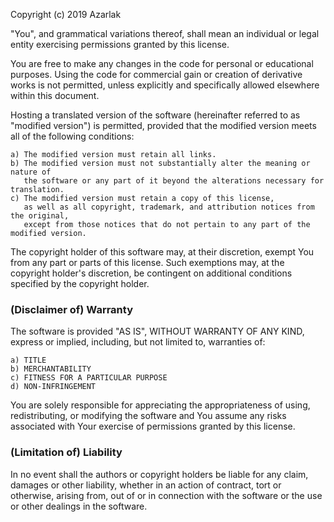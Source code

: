 Copyright (c) 2019 Azarlak

"You", and grammatical variations thereof, shall mean an individual or legal entity exercising permissions granted by this license.

You are free to make any changes in the code for personal or educational purposes. 
Using the code for commercial gain or creation of derivative works is not permitted,
unless explicitly and specifically allowed elsewhere within this document.

Hosting a translated version of the software (hereinafter referred to as "modified version")
is permitted, provided that the modified version meets all of the following conditions:

	a) The modified version must retain all links.
	b) The modified version must not substantially alter the meaning or nature of
	   the software or any part of it beyond the alterations necessary for translation.
	c) The modified version must retain a copy of this license,
	   as well as all copyright, trademark, and attribution notices from the original,
	   except from those notices that do not pertain to any part of the modified version.

The copyright holder of this software may, at their discretion, exempt You from any part or parts of this license. Such exemptions may, at the copyright holder's discretion, be contingent on additional conditions specified by the copyright holder.

### (Disclaimer of) Warranty
The software is provided "AS IS", WITHOUT WARRANTY OF ANY KIND, express or
implied, including, but not limited to, warranties of:

	a) TITLE
	b) MERCHANTABILITY
	c) FITNESS FOR A PARTICULAR PURPOSE
	d) NON-INFRINGEMENT
You are solely responsible for appreciating the appropriateness of using, redistributing, or modifying the software and You assume any risks associated with Your exercise of permissions granted by this license.

### (Limitation of) Liability
In no event shall the authors or copyright holders
be liable for any claim, damages or other liability,
whether in an action of contract, tort or otherwise,
arising from, out of or in connection with the software
or the use or other dealings in the software.
